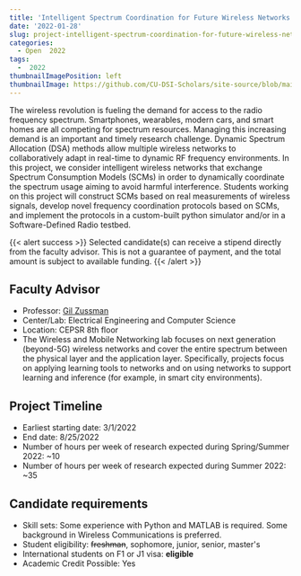 ```yaml
---
title: 'Intelligent Spectrum Coordination for Future Wireless Networks'
date: '2022-01-28'
slug: project-intelligent-spectrum-coordination-for-future-wireless-networks
categories:
  - Open  2022
tags:
  -  2022
thumbnailImagePosition: left
thumbnailImage: https://github.com/CU-DSI-Scholars/site-source/blob/main/static/img/human_earth.png?raw=true
---
```

The wireless revolution is fueling the demand for access to the radio frequency spectrum. Smartphones, wearables, modern cars, and smart homes are all competing for spectrum resources. Managing this increasing demand is an important and timely research challenge. Dynamic Spectrum Allocation (DSA) methods allow multiple wireless networks to collaboratively adapt in real-time to dynamic RF frequency environments. In this project, we consider intelligent wireless networks that exchange Spectrum Consumption Models (SCMs) in order to dynamically coordinate the spectrum usage aiming to avoid harmful interference. Students working on this project will construct SCMs based on real measurements of wireless signals, develop novel frequency coordination protocols based on SCMs, and implement the protocols in a custom-built python simulator and/or in a Software-Defined Radio testbed.

<!--more-->

{{< alert success >}}
Selected candidate(s) can receive a stipend directly from the faculty advisor. This is not a guarantee of payment, and the total amount is subject to available funding.
{{< /alert >}}

## Faculty Advisor
+ Professor: [Gil Zussman](https://wimnet.ee.columbia.edu)
+ Center/Lab: Electrical Engineering and Computer Science
+ Location: CEPSR 8th floor
+ The Wireless and Mobile Networking lab focuses on next generation (beyond-5G) wireless networks and cover the entire spectrum between the physical layer and the application layer. Specifically, projects focus on applying learning tools to networks and on using networks to support learning and inference (for example, in smart city environments).

## Project Timeline
+ Earliest starting date: 3/1/2022
+ End date: 8/25/2022
+ Number of hours per week of research expected during Spring/Summer 2022: ~10
+ Number of hours per week of research expected during Summer 2022: ~35

## Candidate requirements
+ Skill sets: Some experience with Python and MATLAB is required. Some background in Wireless Communications is preferred.
+ Student eligibility: ~~freshman~~, sophomore, junior, senior, master's
+ International students on F1 or J1 visa: **eligible**
+ Academic Credit Possible: Yes

